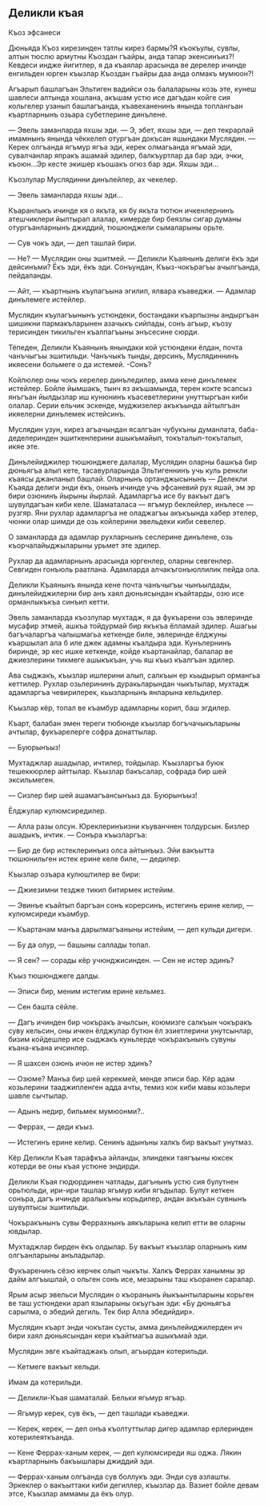 ## Деликли къая

Къоз эфсанеси
Дюньяда Къоз кирезинден татлы кирез бармы?Я къокъулы, сувлы, алтын тюслю армутны Къоздан гъайры, анда тапар экенсинъиз?!
Кевдеси индже йигитлер, я да къаялар арасында ве дерелер ичинде енгильден юрген къызлар Къоздан гъайры даа анда олмакъ мумюон?!
Агъарып башлагъан Эльтиген вадийси озь балаларыны козь эте, кунеш шавлеси алтында хошлана, акъшам устю исе дагъдан койге сия кольгелер узанып башлагъанда, къавеханенинъ янында топлангьан къартларнынъ озьара субетлерине динълене.
— Эвель заманларда яхшы эди.
— Э, эбет, яхшы эди, — деп текрарлай имамнынъ янында чёккелеп отургъан докъсан яшындаки Муслядин.
— Керек олгъанда ягъмур ягъа эди, керек олмагьанда ягъмай эди, сувалчанлар япракъ ашамай эдилер, балкъуртлар да бар эди, эчки, къоюн...Эр кесте экишер къошакъ огюз бар эди.
Яхшы эди...
Къозлулар Муслядинни динълейлер, ах чекелер.
— Эвель заманларда яхшы эди...
Къаранлыкъ ичинде кя о якъта, кя бу якъта тютюн ичкенлернинъ атешчиклери йылтырап алалар, кимерде бир беязлы сигар думаны отургъанларнынъ джиддий, тюшюнджели сымаларыны орьте.
— Сув чокъ эди, — деп ташлай бири.
— Не? — Муслядин оны эшитмей. — Деликли Къаянынъ делиги ёкъ эди дейсинъми?
Ёкъ эди, ёкъ эди.
Сонъундан, Къыз-чокърагъы ачылгъанда, пейдаланды.
— Айт, — къартнынъ къулагъына эгилип, ялвара къаведжи. — Адамлар динълемеге истейлер.
Муслядин къулагъынынъ устюндеки, бостандаки къарпызны андыргъан шишикни пармакъларынен азачыкъ сийпады, сонъ агъыр, къозу терисинден тикильген къалпагъыны энъсесине сюрди.
Тёпеден, Деликли Къаянынъ янындаки кой устюндеки ёлдан, почта чанъчыгъы эшитильди.
Чанъчыкъ тынды, дерсинъ, Муслядиннинъ икяесени больмеге о да истемей.
-Сонъ?
Койлюлер оны чокъ керелер динъледилер, амма кене динълемек истейлер.
Бойле йымшакъ, тынч яз акъшамында, терен кокте эсапсыз янъгъан йылдызлар иш кунюнинъ къасеветлерини унуттыргъан киби олалар.Серии ельчик эскенде, муджизелер акъкъында айтылгъан икяелерни динълемек истейсинъ.
Муслядин узун, кирез агъачындан ясалгъан чубукъны думанлата, баба-деделеринден эшиткенлерини ашыкъмайып, токъталып-токъталып, икяе эте.
Динълейиджилер тюшюнджеге далалар, Муслядин оларны башкъа бир дюньягъа алып кете, тасавурларында Эльтигеннинъ учь куль ренкли къаясы джанланып башлай.
Оларнынъ ортанджысынынъ — Делекли Къаяда делиги энди ёкъ, онынъ ичинде учь эфсаневий рух яшай, эм эр бири озюнинъ йырыны йырлай.
Адамларгъа исе бу вакъыт дагъ шувулдагъан киби келе.
Шаматаласа — ягъмур беклейлер, инълесе — рузгяр.
Яни рухлар адамларгъа не оладжагъы акъкъында хабер этелер, чюнки олар шимди де озь койлерини эвельдеки киби севелер.
О заманларда да адамлар рухларнынъ сеслерине динълене, озь къорчалайыджыларыны урьмет эте эдилер.
Рухлар да адамларнынъ арасында юргенлер, оларны севгенлер.
Севгиден гонъюль раатлана.Адамларда алчакъгонъюллилик пейда ола.
Деликли Къаянынъ янында кене почта чанъчыгъы чынъылдады, динълейиджилерни бир анъ хаял дюньясындан къайтарды, озю исе орманлыкъкъа синъип кетти.
Эвель заманларда къозлулар мухтадж, я да фукъарени озь эвлеринде мусафир этмей, ашкъа тойдурмай бир якъкъа ёлламай эдилер.
Ашагьы багъчаларгъа чалышмагьа кеткенде биле, эвлеринде ёлджуны къаршылап ала б иле джек адамны къалдыра эди.
Кунълернинъ биринде, эр кес ишке кеткенде, койде къартанайлар, балалар ве джиезлерини тикмеге ашыкъкъан, учь яш къыз къалгъан эдилер.
Ава сыджакъ, къызлар ишлерини алып, салкъын ер кьыдырып ормангьа кеттилер.
Рухлар озьлерининъ дуракьларындан чыкътылар, мухтадж адамларгъа чевирилерек, кьызларнынъ янларына кельдилер.

Къызлар кёр, топал ве къамбур адамларны корип, баш эгдилер.

Къарт, балабан эмен тереги тюбюнде къызлар богъчачыкъларыны ачтылар, фукъарелерге софра донаттылар.
— Буюрынъыз!

Мухтаджлар ашадылар, ичтилер, тойдылар.Къызларгъа буюк тешеккюрлер айттылар.
Къызлар бакъсалар, софрада бир шей эксильмеген.

— Сизлер бир шей ашамагъансынъыз да.Буюрынъыз!

Ёлджулар кулюмсиредилер.

— Алла разы олсун.
Юреклеринъизни къуванчнен толдурсын.
Бизлер ашадыкъ, ичтик. — Сонъра къызларгъа:

— Бир де бир истеклеринъиз олса айтынъыз.
Эйи вакъытта тюшюнильген истек ерине келе биле, — дедилер.

Къызлар озъара кулюштилер ве бири:

— Джиезимни тездже тикип битирмек истейим.

— Эвинъе къайтып баргъан сонъ корерсинъ, истегинъ ерине келир, — кулюмсиреди къамбур.

— Къартанам манъа дарылмагъаныны истейим, — деп кульди дигери.

— Бу да олур, — башыны саллады топал.

— Я сен? — сорады кёр учюнджисинден. — Сен не истер эдинъ?

Къыз тюшюнджеге далды.

— Эписи бир, меним истегим ерине кельмез.

— Сен башта сёйле.

— Дагъ ичинден бир чокъракъ ачылсын, коюмизге салкъын чокъракъ суву кельсин, оны ичкен ёлджулар бутюн ёл эзиетлерини унутсынлар, бизим койдешлер исе сыджакъ куньлерде чокъракънынъ сувуны къана-къана ичсинлер.

— Я шахсен озюнъ ичюн не истер эдинъ?

— Озюме?
Манъа бир шей керекмей, менде эписи бар.
Кёр адам козьлерини тааджипленген адда ачты, темиз кок киби мавы козьлери шавле сычтылар.

— Адынъ недир, бильмек мумюонми?..

— Феррах, — деди къыз.

— Истегинъ ерине келир.
Сенинъ адынъны халкъ бир вакъыт унутмаз.

Кёр Деликли Къая тарафкъа айланды, элиндеки таягъыны юксек котерди ве оны къая устюне эндирди.

Деликли Къая гюдюрдинен чатлады, дагънынъ устю сия булутнен орьтюльди, ири-ири ташлар ягьмур киби ягъдылар.
Булут кеткен сонъра, дагъ ичинде аралыкъны корьдилер, андан акъкъан сувнынъ шувултысы эшитильди.

Чокъракънынъ сувы Феррахнынъ аякъларына келип етти ве оларны ювдылар.

Мухтаджлар бирден ёкъ олдылар.
Бу вакъыт къызлар оларнынъ ким олгъанларыны анъладылар.

Фукъаренинъ сёзю керчек олып чыкъты.
Халкъ Феррах ханымны эр дайм алгъышлай, о ольген сонъ исе, мезарыны таш къоранен саралар.

Ярым асыр эвельси Муслядин о къоранынъ йыкъынтыларыны корьген ве таш устюндеки арап языларыны окъугъан эди: «Бу дюньягъа сарылма, о эбедий дегиль.
Тек бир Алла эбедийдир».

Муслядин къарт энди чокътан сусты, амма динълейиджилерден ич бири хаял дюньясындан кери къайтмагъа ашыкъмай эди.

Муслядин эвге къайтаджакъ олып, агъырдан котерильди.

— Кетмеге вакъыт кельди.

Имам да котерильди.

— Деликли-Къая шаматалай.
Бельки ягьмур ягъар.

— Ягьмур керек, сув ёкъ, — деп ташлади къаведжи.

— Керек, керек, — деп онъа къолтуттылар дигер адамлар ерлеринден котерилеяткъанда.

— Кене Феррах-ханым керек, — деп кулюмсиреди яш оджа.
Лякин къартларнынъ бакъышлары джиддий эди.

— Феррах-ханым олгъанда сув боллукъ эди.
Энди сув азлашты.
Эркеклер о вакъыттаки киби дегиллер, къызлар да.
Вазиет бойле девам этсе, Къызлар аммамы да ёкъ олур. 
